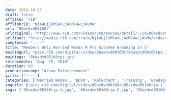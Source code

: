 ```yaml
---
date: 2018-10-27
draft: false
affsite: "r18"
afflinkr18: "NjA4LjEuMS4xLjAuMC4wLjAuMA"
url: "86axdvd00160r"
urloriginal: "http://www.r18.com/videos/vod/movies/detail/-/id=86axdvd00160r"
urlfinal: "http://media.r18.com/track/NjA4LjEuMS4xLjAuMC4wLjAuMA/videos/vod/movies/detail/-/id=86axdvd00160r"
samplevid: "----"
title: "Members Only Married Woman M Pro Extreme Breaking In 5"
mainimgurl: "pics.r18.com/digital/video/86axdvd00160r/86axdvd00160rps.jpg"
mainimgs: "86axdvd00160rps.jpg"
releasedate: "Aug. 25, 2016"
duration: 90
productioncomp: "Arena Entertainment"
girls: ['----']
categories: ['Married Woman', 'BDSM', 'Reluctant', 'Training', 'Bondage']
imgurls: ['pics.r18.com/digital/video/86axdvd00160r/86axdvd00160rjp-1.jpg', 'pics.r18.com/digital/video/86axdvd00160r/86axdvd00160rjp-2.jpg', 'pics.r18.com/digital/video/86axdvd00160r/86axdvd00160rjp-3.jpg', 'pics.r18.com/digital/video/86axdvd00160r/86axdvd00160rjp-4.jpg', 'pics.r18.com/digital/video/86axdvd00160r/86axdvd00160rjp-5.jpg', 'pics.r18.com/digital/video/86axdvd00160r/86axdvd00160rjp-6.jpg', 'pics.r18.com/digital/video/86axdvd00160r/86axdvd00160rjp-7.jpg', 'pics.r18.com/digital/video/86axdvd00160r/86axdvd00160rjp-8.jpg', 'pics.r18.com/digital/video/86axdvd00160r/86axdvd00160rjp-9.jpg', 'pics.r18.com/digital/video/86axdvd00160r/86axdvd00160rjp-10.jpg', 'pics.r18.com/digital/video/86axdvd00160r/86axdvd00160rjp-11.jpg', 'pics.r18.com/digital/video/86axdvd00160r/86axdvd00160rjp-12.jpg', 'pics.r18.com/digital/video/86axdvd00160r/86axdvd00160rjp-13.jpg', 'pics.r18.com/digital/video/86axdvd00160r/86axdvd00160rjp-14.jpg', 'pics.r18.com/digital/video/86axdvd00160r/86axdvd00160rjp-15.jpg', 'pics.r18.com/digital/video/86axdvd00160r/86axdvd00160rjp-16.jpg', 'pics.r18.com/digital/video/86axdvd00160r/86axdvd00160rjp-17.jpg', 'pics.r18.com/digital/video/86axdvd00160r/86axdvd00160rjp-18.jpg', 'pics.r18.com/digital/video/86axdvd00160r/86axdvd00160rjp-19.jpg', 'pics.r18.com/digital/video/86axdvd00160r/86axdvd00160rjp-20.jpg']
imgs: ['86axdvd00160rjp-1.jpg', '86axdvd00160rjp-2.jpg', '86axdvd00160rjp-3.jpg', '86axdvd00160rjp-4.jpg', '86axdvd00160rjp-5.jpg', '86axdvd00160rjp-6.jpg', '86axdvd00160rjp-7.jpg', '86axdvd00160rjp-8.jpg', '86axdvd00160rjp-9.jpg', '86axdvd00160rjp-10.jpg', '86axdvd00160rjp-11.jpg', '86axdvd00160rjp-12.jpg', '86axdvd00160rjp-13.jpg', '86axdvd00160rjp-14.jpg', '86axdvd00160rjp-15.jpg', '86axdvd00160rjp-16.jpg', '86axdvd00160rjp-17.jpg', '86axdvd00160rjp-18.jpg', '86axdvd00160rjp-19.jpg', '86axdvd00160rjp-20.jpg']
---
```

